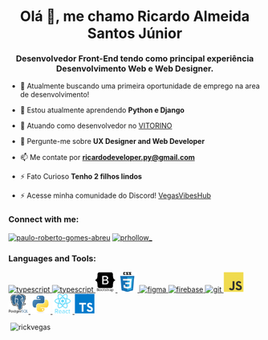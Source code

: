 <h1 align="center">Olá 👋, me chamo Ricardo Almeida Santos Júnior</h1>
<h3 align="center">Desenvolvedor Front-End tendo como principal experiência Desenvolvimento Web e Web Designer.</h3>

- 🔭 Atualmente buscando uma primeira oportunidade de emprego na area de desenvolvimento!

- 🌱 Estou atualmente aprendendo **Python e Django**

- 👯 Atuando como  desenvolvedor no [VITORINO](https://loja.vitorinotur.com.br/passeio/mundau-e-flecheiras-em-1-dia?gclid=CjwKCAjw_aemBhBLEiwAT98FMvENhxfYfXOeboFX4xNTsR4s5VpLGYYeilDFiA7arv9BaYyzWQLYCxoCBIsQAvD_BwE)

- 💬 Pergunte-me sobre **UX Designer and Web Developer**

- 📫 Me contate por **ricardodeveloper.py@gmail.com**

- ⚡ Fato Curioso **Tenho 2 filhos lindos**

- ⚡ Acesse minha comunidade do Discord! [VegasVibesHub](https://discord.gg/5NN8DaBZTs)

<h3 align="left">Connect with me:</h3>
<p align="left">
<a href="https://www.linkedin.com/in/ricardo-junior-66a790276/" target="blank"><img align="center" src="https://raw.githubusercontent.com/rahuldkjain/github-profile-readme-generator/master/src/images/icons/Social/linked-in-alt.svg" alt="paulo-roberto-gomes-abreu" height="30" width="40" /></a>
<a href="https://www.instagram.com/ricardojunior_08/" target="blank"><img align="center" src="https://raw.githubusercontent.com/rahuldkjain/github-profile-readme-generator/master/src/images/icons/Social/instagram.svg" alt="prhollow_" height="30" width="40" /></a>
</p>

<h3 align="left">Languages and Tools:</h3>
<p align="left"><a href="https://www.djangoproject.com" target="_blank" rel="noreferrer"> <img src="https://static.djangoproject.com/img/logos/django-logo-negative.png" alt="typescript" width="40" height="40"/> </a> <a href="https://code.visualstudio.com" target="_blank" rel="noreferrer"> <img src="https://code.visualstudio.com/assets/images/code-stable.png" alt="typescript" width="40" height="40"/> </a> <a href="https://getbootstrap.com" target="_blank" rel="noreferrer"> <img src="https://raw.githubusercontent.com/devicons/devicon/master/icons/bootstrap/bootstrap-plain-wordmark.svg" alt="bootstrap" width="40" height="40"/> </a> <a href="https://www.w3schools.com/css/" target="_blank" rel="noreferrer"> <img src="https://raw.githubusercontent.com/devicons/devicon/master/icons/css3/css3-original-wordmark.svg" alt="css3" width="40" height="40"/> <a href="https://www.figma.com/" target="_blank" rel="noreferrer"> <img src="https://www.vectorlogo.zone/logos/figma/figma-icon.svg" alt="figma" width="40" height="40"/> </a> <a href="https://firebase.google.com/" target="_blank" rel="noreferrer"> <img src="https://www.vectorlogo.zone/logos/firebase/firebase-icon.svg" alt="firebase" width="40" height="40"/> </a> <a href="https://git-scm.com/" target="_blank" rel="noreferrer"> <img src="https://www.vectorlogo.zone/logos/git-scm/git-scm-icon.svg" alt="git" width="40" height="40"/> </a> <a href="https://developer.mozilla.org/en-US/docs/Web/JavaScript" target="_blank" rel="noreferrer"> <img src="https://raw.githubusercontent.com/devicons/devicon/master/icons/javascript/javascript-original.svg" alt="javascript" width="40" height="40"/> </a> <a href="https://www.postgresql.org" target="_blank" rel="noreferrer"> <img src="https://raw.githubusercontent.com/devicons/devicon/master/icons/postgresql/postgresql-original-wordmark.svg" alt="postgresql" width="40" height="40"/> </a> <a href="https://www.python.org" target="_blank" rel="noreferrer"> <img src="https://raw.githubusercontent.com/devicons/devicon/master/icons/python/python-original.svg" alt="python" width="40" height="40"/> </a>  <a href="https://reactjs.org/" target="_blank" rel="noreferrer"> <img src="https://raw.githubusercontent.com/devicons/devicon/master/icons/react/react-original-wordmark.svg" alt="react" width="40" height="40"/> </a> <a href="https://www.typescriptlang.org/" target="_blank" rel="noreferrer"> <img src="https://raw.githubusercontent.com/devicons/devicon/master/icons/typescript/typescript-original.svg" alt="typescript" width="40" height="40"/> </a> 
  


<p>&nbsp;<img align="center" src="https://github-readme-stats.vercel.app/api?username=rickvegas&show_icons=true&theme=tokyonight&locale=en" alt="rickvegas" /></p>


